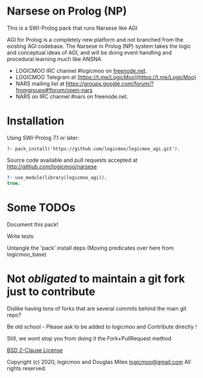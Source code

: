 # Narsese on Prolog (NP)

This is a SWI-Prolog pack that runs Narsese like AGI

AGI for Prolog is a completely new platform and not branched from the existing AGI codebase. The Narsese in Prolog (NP) system takes the logic and conceptual ideas of AGI, and will be doing event handling and procedural learning much like ANSNA.
 
- LOGICMOO IRC channel #logicmoo on [freenode.net](irc://irc.freenode.net:+6697/logicmoo).
- LOGICMOO Telegram at [https://t.me/LogicMoo](https://t.me/LogicMoo)
- NARS mailing list at https://groups.google.com/forum/?fromgroups#!forum/open-nars
- NARS on IRC channel #nars on freenode.net.



# Installation

Using SWI-Prolog 7.1 or later:

    ?- pack_install('https://github.com/logicmoo/logicmoo_agi.git').



Source code available and pull requests accepted at
http://github.com/logicmoo/narsese

```prolog
?- use_module(library(logicmoo_agi)).
true.

```

# Some TODOs

Document this pack!

Write tests

Untangle the 'pack' install deps 
(Moving predicates over here from logicmoo_base)


# Not _obligated_ to maintain a git fork just to contribute

Dislike having tons of forks that are several commits behind the main git repo?

Be old school - Please ask to be added to logicmoo and Contribute directly !

Still, we wont stop you from doing it the Fork+PullRequest method

[BSD 2-Clause License](LICENSE)

Copyright (c) 2020, 
logicmoo and Douglas Miles <logicmoo@gmail.com> 
All rights reserved.


